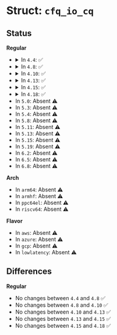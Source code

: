 # Struct: <code>cfq_io_cq</code>

## Status
<b>Regular</b>
<ul>
<li>
<details>
<summary>In <code>4.4</code>: ✅</summary>

```c
struct cfq_io_cq {
    struct io_cq icq;
    struct cfq_queue * cfqq[2];
    struct cfq_ttime ttime;
    int ioprio;
    uint64_t blkcg_serial_nr;
};
```
</details>
</li>
<li>
<details>
<summary>In <code>4.8</code>: ✅</summary>

```c
struct cfq_io_cq {
    struct io_cq icq;
    struct cfq_queue * cfqq[2];
    struct cfq_ttime ttime;
    int ioprio;
    uint64_t blkcg_serial_nr;
};
```
</details>
</li>
<li>
<details>
<summary>In <code>4.10</code>: ✅</summary>

```c
struct cfq_io_cq {
    struct io_cq icq;
    struct cfq_queue * cfqq[2];
    struct cfq_ttime ttime;
    int ioprio;
    uint64_t blkcg_serial_nr;
};
```
</details>
</li>
<li>
<details>
<summary>In <code>4.13</code>: ✅</summary>

```c
struct cfq_io_cq {
    struct io_cq icq;
    struct cfq_queue * cfqq[2];
    struct cfq_ttime ttime;
    int ioprio;
    uint64_t blkcg_serial_nr;
};
```
</details>
</li>
<li>
<details>
<summary>In <code>4.15</code>: ✅</summary>

```c
struct cfq_io_cq {
    struct io_cq icq;
    struct cfq_queue * cfqq[2];
    struct cfq_ttime ttime;
    int ioprio;
    uint64_t blkcg_serial_nr;
};
```
</details>
</li>
<li>
<details>
<summary>In <code>4.18</code>: ✅</summary>

```c
struct cfq_io_cq {
    struct io_cq icq;
    struct cfq_queue * cfqq[2];
    struct cfq_ttime ttime;
    int ioprio;
    uint64_t blkcg_serial_nr;
};
```
</details>
</li>
<li>
In <code>5.0</code>: Absent ⚠️
</li>
<li>
In <code>5.3</code>: Absent ⚠️
</li>
<li>
In <code>5.4</code>: Absent ⚠️
</li>
<li>
In <code>5.8</code>: Absent ⚠️
</li>
<li>
In <code>5.11</code>: Absent ⚠️
</li>
<li>
In <code>5.13</code>: Absent ⚠️
</li>
<li>
In <code>5.15</code>: Absent ⚠️
</li>
<li>
In <code>5.19</code>: Absent ⚠️
</li>
<li>
In <code>6.2</code>: Absent ⚠️
</li>
<li>
In <code>6.5</code>: Absent ⚠️
</li>
<li>
In <code>6.8</code>: Absent ⚠️
</li>
</ul>
<b>Arch</b>
<ul>
<li>
In <code>arm64</code>: Absent ⚠️
</li>
<li>
In <code>armhf</code>: Absent ⚠️
</li>
<li>
In <code>ppc64el</code>: Absent ⚠️
</li>
<li>
In <code>riscv64</code>: Absent ⚠️
</li>
</ul>
<b>Flavor</b>
<ul>
<li>
In <code>aws</code>: Absent ⚠️
</li>
<li>
In <code>azure</code>: Absent ⚠️
</li>
<li>
In <code>gcp</code>: Absent ⚠️
</li>
<li>
In <code>lowlatency</code>: Absent ⚠️
</li>
</ul>

## Differences
<b>Regular</b>
<ul>
<li>
No changes between <code>4.4</code> and <code>4.8</code> ✅
</li>
<li>
No changes between <code>4.8</code> and <code>4.10</code> ✅
</li>
<li>
No changes between <code>4.10</code> and <code>4.13</code> ✅
</li>
<li>
No changes between <code>4.13</code> and <code>4.15</code> ✅
</li>
<li>
No changes between <code>4.15</code> and <code>4.18</code> ✅
</li>
</ul>
